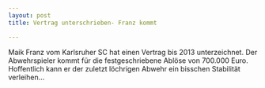 ```yaml
---
layout: post
title: Vertrag unterschrieben- Franz kommt

---
```


Maik Franz vom Karlsruher SC hat einen Vertrag bis 2013 unterzeichnet. Der Abwehrspieler kommt für die festgeschriebene Ablöse von 700.000 Euro. Hoffentlich kann er der zuletzt löchrigen Abwehr ein bisschen Stabilität verleihen...



